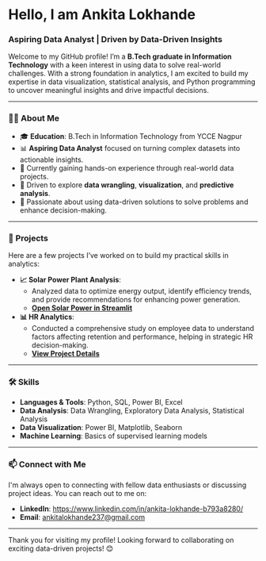 # Hello, I am Ankita Lokhande

### Aspiring Data Analyst | Driven by Data-Driven Insights

Welcome to my GitHub profile! I’m a **B.Tech graduate in Information Technology** with a keen interest in using data to solve real-world challenges. With a strong foundation in analytics, I am excited to build my expertise in data visualization, statistical analysis, and Python programming to uncover meaningful insights and drive impactful decisions.


---

### 👩‍💻 About Me
- 🎓 **Education**: B.Tech in Information Technology from YCCE Nagpur
- 📊 **Aspiring Data Analyst** focused on turning complex datasets into actionable insights.
- 🌱 Currently gaining hands-on experience through real-world data projects.
- 🧠 Driven to explore **data wrangling**, **visualization**, and **predictive analysis**.
- 🔎 Passionate about using data-driven solutions to solve problems and enhance decision-making.

---

### 💼 Projects
Here are a few projects I’ve worked on to build my practical skills in analytics:

- **📈 Solar Power Plant Analysis**: 
   - Analyzed data to optimize energy output, identify efficiency trends, and provide recommendations for enhancing power generation.
   - [**Open Solar Power in Streamlit**](https://solarpower-yu5kgl8v6gp4rdwcfolhq5.streamlit.app/)
- **📊 HR Analytics**: 
   - Conducted a comprehensive study on employee data to understand factors affecting retention and performance, helping in strategic HR decision-making.
   - [**View Project Details**](https://github.com/shubvyas/HR-Analytics)

---

### 🛠️ Skills
- **Languages & Tools**: Python, SQL, Power BI, Excel
- **Data Analysis**: Data Wrangling, Exploratory Data Analysis, Statistical Analysis
- **Data Visualization**: Power BI, Matplotlib, Seaborn
- **Machine Learning**: Basics of supervised learning models

---

### 📫 Connect with Me
I'm always open to connecting with fellow data enthusiasts or discussing project ideas. You can reach out to me on:

- **LinkedIn**: https://www.linkedin.com/in/ankita-lokhande-b793a8280/
- **Email**: ankitalokhande237@gmail.com

---

Thank you for visiting my profile! Looking forward to collaborating on exciting data-driven projects! 😊
